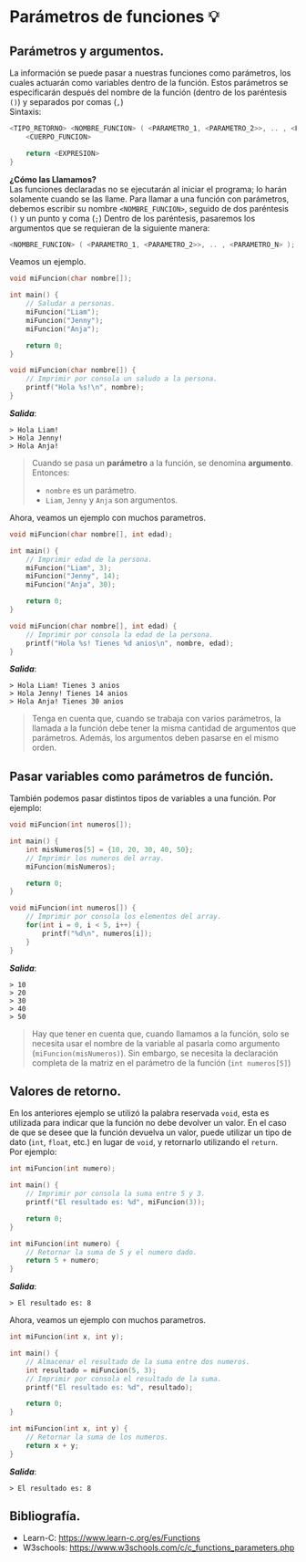 # Parámetros de funciones 💡
## Parámetros y argumentos.
La información se puede pasar a nuestras funciones como parámetros, los cuales actuarán como variables dentro de la función. Estos parámetros se especificarán después del nombre de la función (dentro de los paréntesis `()`) y separados por comas (`,`)<br>
Sintaxis:
```c
<TIPO_RETORNO> <NOMBRE_FUNCION> ( <PARAMETRO_1, <PARAMETRO_2>>, .. , <PARAMETRO_N> ) {
    <CUERPO_FUNCION>

    return <EXPRESION>
}
```

**¿Cómo las Llamamos?**<br>
Las funciones declaradas no se ejecutarán al iniciar el programa; lo harán solamente cuando se las llame. Para llamar a una función con parámetros, debemos escribir su nombre `<NOMBRE_FUNCION>`, seguido de dos paréntesis `()` y un punto y coma (`;`) Dentro de los paréntesis, pasaremos los argumentos que se requieran de la siguiente manera:
```c
<NOMBRE_FUNCION> ( <PARAMETRO_1, <PARAMETRO_2>>, .. , <PARAMETRO_N> );
```

Veamos un ejemplo.
```c
void miFuncion(char nombre[]);

int main() {
    // Saludar a personas.
    miFuncion("Liam");
    miFuncion("Jenny");
    miFuncion("Anja");

    return 0;
}

void miFuncion(char nombre[]) {
    // Imprimir por consola un saludo a la persona.
    printf("Hola %s!\n", nombre);
}
```
***Salida***:
```
> Hola Liam!
> Hola Jenny!
> Hola Anja!
```
> Cuando se pasa un **parámetro** a la función, se denomina **argumento**. Entonces:
> - `nombre` es un parámetro.
> - `Liam`, `Jenny` y `Anja` son argumentos.

Ahora, veamos un ejemplo con muchos parametros.
```c
void miFuncion(char nombre[], int edad);

int main() {
    // Imprimir edad de la persona.
    miFuncion("Liam", 3);
    miFuncion("Jenny", 14);
    miFuncion("Anja", 30);

    return 0;
}

void miFuncion(char nombre[], int edad) {
    // Imprimir por consola la edad de la persona.
    printf("Hola %s! Tienes %d anios\n", nombre, edad);
}
```
***Salida***:
```
> Hola Liam! Tienes 3 anios
> Hola Jenny! Tienes 14 anios
> Hola Anja! Tienes 30 anios
```
> Tenga en cuenta que, cuando se trabaja con varios parámetros, la llamada a la función debe tener la misma cantidad de argumentos que parámetros. Además, los argumentos deben pasarse en el mismo orden.

## Pasar variables como parámetros de función.
También podemos pasar distintos tipos de variables a una función. Por ejemplo:
```c
void miFuncion(int numeros[]);

int main() {
    int misNumeros[5] = {10, 20, 30, 40, 50};
    // Imprimir los numeros del array.
    miFuncion(misNumeros);

    return 0;
}

void miFuncion(int numeros[]) {
    // Imprimir por consola los elementos del array.
    for(int i = 0, i < 5, i++) {
        printf("%d\n", numeros[i]);
    }
}
```
***Salida***:
```
> 10
> 20
> 30
> 40
> 50
```
> Hay que tener en cuenta que, cuando llamamos a la función, solo se necesita usar el nombre de la variable al pasarla como argumento (`miFuncion(misNumeros)`). Sin embargo, se necesita la declaración completa de la matriz en el parámetro de la función (`int numeros[5]`)

## Valores de retorno.
En los anteriores ejemplo se utilizó la palabra reservada `void`, esta es utilizada para indicar que la función no debe devolver un valor. En el caso de que se desee que la función devuelva un valor, puede utilizar un tipo de dato (`int`, `float`, etc.) en lugar de `void`, y retornarlo utilizando el `return`.<br>
Por ejemplo:
```c
int miFuncion(int numero);

int main() {
    // Imprimir por consola la suma entre 5 y 3.
    printf("El resultado es: %d", miFuncion(3));

    return 0;
}

int miFuncion(int numero) {
    // Retornar la suma de 5 y el numero dado.
    return 5 + numero;
}
```
***Salida***:
```
> El resultado es: 8
```

Ahora, veamos un ejemplo con muchos parametros.
```c
int miFuncion(int x, int y);

int main() {
    // Almacenar el resultado de la suma entre dos numeros.
    int resultado = miFuncion(5, 3);
    // Imprimir por consola el resultado de la suma.
    printf("El resultado es: %d", resultado);

    return 0;
}

int miFuncion(int x, int y) {
    // Retornar la suma de los numeros.
    return x + y;
}
```
***Salida***:
```
> El resultado es: 8
```

## Bibliografía.
- Learn-C: https://www.learn-c.org/es/Functions
- W3schools: https://www.w3schools.com/c/c_functions_parameters.php